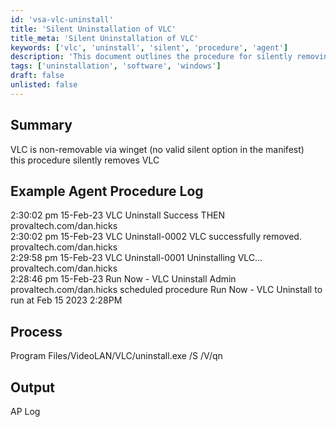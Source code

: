```yaml
---
id: 'vsa-vlc-uninstall'
title: 'Silent Uninstallation of VLC'
title_meta: 'Silent Uninstallation of VLC'
keywords: ['vlc', 'uninstall', 'silent', 'procedure', 'agent']
description: 'This document outlines the procedure for silently removing VLC from systems where it cannot be uninstalled via winget. It includes example logs and the command used for uninstallation.'
tags: ['uninstallation', 'software', 'windows']
draft: false
unlisted: false
---
```

## Summary

VLC is non-removable via winget (no valid silent option in the manifest)  
this procedure silently removes VLC

## Example Agent Procedure Log

2:30:02 pm 15-Feb-23   VLC Uninstall   Success THEN   provaltech.com/dan.hicks  
2:30:02 pm 15-Feb-23   VLC Uninstall-0002   VLC successfully removed.   provaltech.com/dan.hicks  
2:29:58 pm 15-Feb-23   VLC Uninstall-0001   Uninstalling VLC...   provaltech.com/dan.hicks  
2:28:46 pm 15-Feb-23   Run Now - VLC Uninstall   Admin provaltech.com/dan.hicks scheduled procedure Run Now - VLC Uninstall to run at Feb 15 2023 2:28PM  

## Process

Program Files/VideoLAN/VLC/uninstall.exe /S /V/qn

## Output

AP Log




